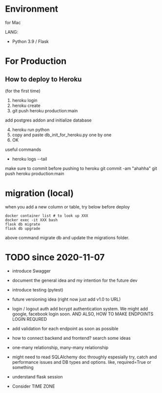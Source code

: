 # Environment
for Mac

LANG: 
- Python 3.9 / Flask



# For Production

## How to deploy to Heroku

(for the first time)

1. heroku login
2. heroku create
3. git push heroku production:main


add postgres addon and initialize database

4. heroku run python
5. copy and paste db_init_for_heroku.py one by one
6. OK

useful commands
- heroku logs --tail

make sure to commit before pushing to heroku
git commit -am "ahahha"
git push heroku production:main

 
# migration (local)

when you add a new column or table, try below before deploy

```
docker container list # to look up XXX
docker exec -it XXX bash
flask db migrate
flask db upgrade
```

above command migrate db and update the migrations folder. 




# TODO since 2020-11-07

- introduce Swagger


- document the general idea and my intention for the future dev


- introduce testing (pytest)


- future versioning idea (right now just add v1.0 to URL)


- login / logout auth
add bcrypt authentication system. We might add google, facebook login soon.
AND ALSO, HOW TO MAKE ENDPOINTS LOGIN REQURED


- add validation for each endpoint
as soon as possible


- how to connect backend and frontend? search some ideas


- one-many relationship, many-many relationship


- might need to read SQLAlchemy doc throughly
espesially try, catch and performance issues
and DB types and options. like, required=True or something

- understand flask session

- Consider TIME ZONE
